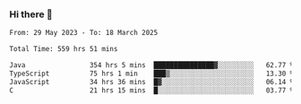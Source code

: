 ### Hi there 👋

<!--START_SECTION:waka-->

```txt
From: 29 May 2023 - To: 18 March 2025

Total Time: 559 hrs 51 mins

Java                354 hrs 5 mins  ███████████████▓░░░░░░░░░   62.77 %
TypeScript          75 hrs 1 min    ███▒░░░░░░░░░░░░░░░░░░░░░   13.30 %
JavaScript          34 hrs 36 mins  █▓░░░░░░░░░░░░░░░░░░░░░░░   06.14 %
C                   21 hrs 15 mins  █░░░░░░░░░░░░░░░░░░░░░░░░   03.77 %
```

<!--END_SECTION:waka-->
<!--
**the-beef-calculator/the-beef-calculator** is a ✨ _special_ ✨ repository because its `README.md` (this file) appears on your GitHub profile.

Here are some ideas to get you started:

- 🔭 I’m currently working on ...
- 🌱 I’m currently learning ...
- 👯 I’m looking to collaborate on ...
- 🤔 I’m looking for help with ...
- 💬 Ask me about ...
- 📫 How to reach me: ...
- 😄 Pronouns: ...
- ⚡ Fun fact: ...
-->
